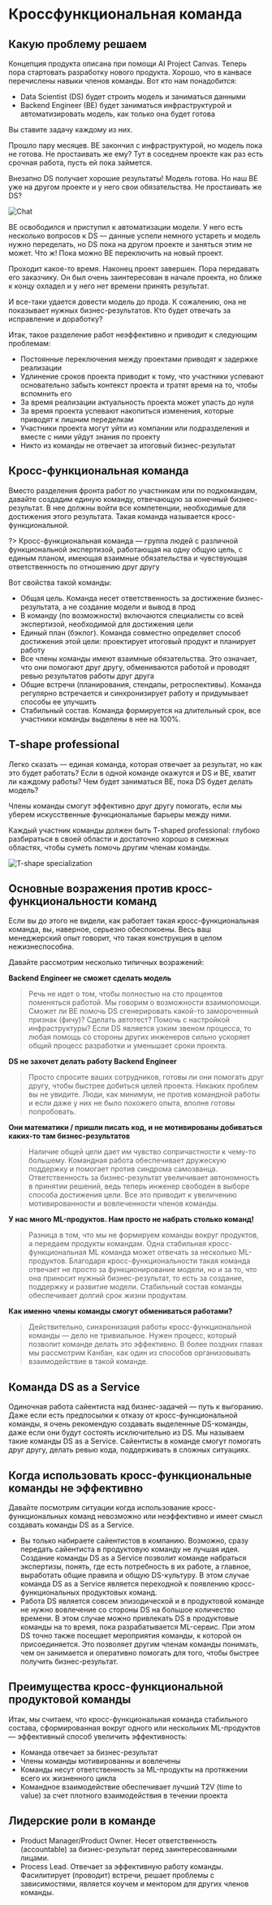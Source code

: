 # Кроссфункциональная команда

## Какую проблему решаем

Концепция продукта описана при помощи AI Project Canvas. Теперь пора стартовать разработку нового продукта. Хорошо, что в канвасе перечислены навыки членов команды. Вот кто нам понадобится:

* Data Scientist (DS) будет строить модель и заниматься данными
* Backend Engineer (BE) будет заниматься инфраструктурой и автоматизировать модель, как только она будет готова

Вы ставите задачу каждому из них.

Прошло пару месяцев. BE закончил с инфраструктурой, но модель пока не готова. Не простаивать же ему? Тут в соседнем проекте как раз есть срочная работа, пусть ей пока займется.

Внезапно DS получает хорошие результаты! Модель готова. Но наш BE уже на другом проекте и у него свои обязательства. Не простаивать же DS?

![Chat](../_images/crossfunctionalteam-dialog.png)

BE освободился и приступил к автоматизации модели. У него есть несколько вопросов к DS — данные успели немного устареть и модель нужно переделать, но DS пока на другом проекте и заняться этим не может. Что ж! Пока можно BE переключить на новый проект.

Проходит какое-то время. Наконец проект завершен. Пора передавать его заказчику. Он был очень заинтересован в начале проекта, но ближе к концу охладел и у него нет времени принять результат.

И все-таки удается довести модель до прода. К сожалению, она не показывает нужных бизнес-результатов. Кто будет отвечать за исправление и доработку?

Итак, такое разделение работ неэффективно и приводит к следующим проблемам:

* Постоянные переключения между проектами приводят к задержке реализации
* Удлинение сроков проекта приводит к тому, что участники успевают основательно забыть контекст проекта и тратят время на то, чтобы вспомнить его
* За время реализации актуальность проекта может упасть до нуля
* За время проекта успевают накопиться изменения, которые приводят к лишним переделкам
* Участники проекта могут уйти из компании или подразделения и вместе с ними уйдут знания по проекту
* Никто из команды не отвечает за итоговый бизнес-результат

## Кросс-функциональная команда

Вместо разделения фронта работ по участникам или по подкомандам, давайте создадим единую команду, отвечающую за конечный бизнес-результат. В нее должны войти все компетенции, необходимые для достижения этого результата. Такая команда называется кросс-функциональной.

?> Кросс-функциональная команда — группа людей с различной функциональной экспертизой, работающая на одну общую цель, с единым планом, имеющая взаимные обязательства и чувствующая ответственность по отношению друг другу

Вот свойства такой команды:

* Общая цель. Команда несет ответственность за достижение бизнес-результата, а не создание модели и вывод в прод
* В команду (по возможности) включаются специалисты со всей экспертизой, необходимой для достижения цели
* Единый план (бэклог). Команда совместно определяет способ достижения этой цели: проектирует итоговый продукт и планирует работу
* Все члены команды имеют взаимные обязательства. Это означает, что они помогают друг другу, обмениваются работой и проводят ревью результатов работы друг друга
* Общие встречи (планирования, стендапы, ретроспективы). Команда регулярно встречается и синхронизирует работу и придумывает способы ее улучшить
* Стабильный состав. Команда формируется на длительный срок, все участники команды выделены в нее на 100%.

## T-shape professional

Легко сказать — единая команда, которая отвечает за результат, но как это будет работать? Если в одной команде окажутся и DS и BE, хватит ли каждому работы? Чем будет заниматься BE, пока DS будет делать модель?

Члены команды смогут эффективно друг другу помогать, если мы уберем искусственные функциональные барьеры между ними.

Каждый участник команды должен быть T-shaped professional: глубоко разбираться в своей области и достаточно хорошо в смежных областях, чтобы суметь помочь другим членам команды.

![T-shape specialization](../_images/crossfunctional-tshape.png)

## Основные возражения против кросс-функциональности команд

Если вы до этого не видели, как работает такая кросс-функциональная команда, вы, наверное, серьезно обеспокоены. Весь ваш менеджерский опыт говорит, что такая конструкция в целом нежизнеспособна.

Давайте рассмотрим несколько типичных возражений:

**Backend Engineer не сможет сделать модель**

> Речь не идет о том, чтобы полностью на сто процентов поменяться работой. Мы говорим о возможности взаимопомощи. Сможет ли BE помочь DS сгенерировать какой-то замороченный признак (фичу)? Сделать автотест? Помочь с настройкой инфраструктуры? Если DS является узким звеном процесса, то любая помощь со стороны других инженеров сильно ускоряет общий процесс разработки и уменьшает сроки проекта.

**DS не захочет делать работу Backend Engineer**

> Просто спросите ваших сотрудников, готовы ли они помогать друг другу, чтобы быстрее добиться целей проекта. Никаких проблем вы не увидите. Люди, как минимум, не против командной работы и если даже у них не было похожего опыта, вполне готовы попробовать.

**Они математики / пришли писать код, и не мотивированы добиваться каких-то там бизнес-результатов**

> Наличие общей цели дает им чувство сопричастности к чему-то большему. Командная работа обеспечивает дружескую поддержку и помогает против синдрома самозванца. Ответственность за бизнес-результат увеличивает автономность в принятии решений, ведь теперь инженер свободен в выборе способа достижения цели. Все это приводит к увеличению мотивированности и вовлеченности членов команды.

**У нас много ML-продуктов. Нам просто не набрать столько команд!**

> Разница в том, что мы не формируем команды вокруг продуктов, а передаем продукты командам. Одна стабильная кросс-функциональная ML команда может отвечать за несколько ML-продуктов. Благодаря кросс-функциональности такая команда отвечает не просто за функционирование модели, но и за то, что она приносит нужный бизнес-результат, то есть за создание, поддержку и развитие модели. Стабильный состав команды обеспечивает долгий срок жизни продуктам.

**Как именно члены команды смогут обмениваться работами?**

> Действительно, синхронизация работы кросс-функциональной команды — дело не тривиальное. Нужен процесс, который позволит команде делать это эффективно. В более поздних главах мы рассмотрим Канбан, как один из способов организовывать взаимодействие в такой команде.

## Команда DS as a Service

Одиночная работа сайентиста над бизнес-задачей — путь к выгоранию. Даже если есть предпосылки к отказу от кросс-функциональной команды, я очень рекомендую создавать выделенные DS-команды, даже если они будут состоять исключительно из DS. Мы называем такие команды DS as a Service. Сайентисты в команде смогут помогать друг другу, делать ревью кода, поддерживать в сложных ситуациях.

## Когда использовать кросс-функциональные команды не эффективно

Давайте посмотрим ситуации когда использование кросс-функциональных команд невозможно или неэффективно и имеет смысл создавать команды DS as a Service.

* Вы только набираете сайентистов в компанию. Возможно, сразу передать сайентиста в продуктовую команду не лучшая идея. Создание команды DS as a Service позволит команде набраться экспертизы, понять, где есть потребность в их работе, а главное, выработать общие правила и общую DS-культуру. В этом случае команда DS as a Service является переходной к появлению кросс-функциональных продуктовых команд.
* Работа DS является совсем эпизодической и в продуктовой команде не нужно вовлечение со стороны DS на большое количество времени. В этом случае можно привлекать DS в продуктовые команды на то время, пока разрабатывается ML-сервис. При этом DS точно также посещает мероприятия команды, к которой он присоединяется. Это позволяет другим членам команды понимать, чем он занимается и оперативно помогать для того, чтобы быстрее получить бизнес-результат.

## Преимущества кросс-функциональной продуктовой команды

Итак, мы считаем, что кросс-функциональная команда стабильного состава, сформированная вокруг одного или нескольких ML-продуктов — эффективный способ увеличить эффективность:

* Команда отвечает за бизнес-результат
* Члены команды мотивированны и вовлечены
* Команды несут ответственность за ML-продукты на протяжении всего их жизненного цикла
* Командное взаимодействие обеспечивает лучший T2V (time to value) за счет плотного взаимодействия в течении проекта

## Лидерские роли в команде

* Product Manager/Product Owner. Несет ответственность (accountable) за бизнес-результат перед заинтересованными лицами.
* Process Lead. Отвечает за эффективную работу команды. Фасилитирует (проводит) встречи, решает проблемы с зависимостями, является коучем и ментором для других членов команды.
